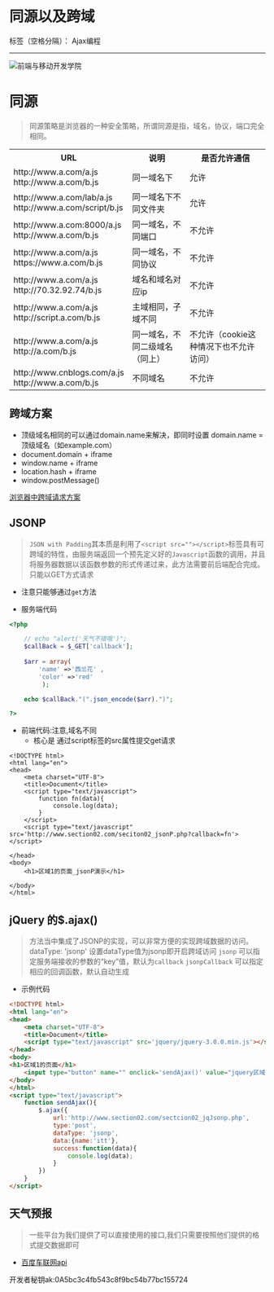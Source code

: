 ﻿# 同源以及跨域

标签（空格分隔）： Ajax编程

---


![前端与移动开发学院][1]


# 同源
>同源策略是浏览器的一种安全策略，所谓同源是指，域名，协议，端口完全相同。

<table class="border">
<tbody>
<tr>
<th>URL</th>
        	<th>说明</th>
        	<th>是否允许通信</th>
        
</tr>
<tr>
<td>http://www.a.com/a.js<br />
http://www.a.com/b.js</td>
<td>同一域名下</td>
<td>允许</td>
</tr>
<tr>
<td>http://www.a.com/lab/a.js<br />
http://www.a.com/script/b.js</td>
<td>同一域名下不同文件夹</td>
<td>允许</td>
</tr>
<tr>
<td>http://www.a.com:8000/a.js<br />
http://www.a.com/b.js</td>
<td>同一域名，不同端口</td>
<td>不允许</td>
</tr>
<tr>
<td>http://www.a.com/a.js<br />
https://www.a.com/b.js</td>
<td>同一域名，不同协议</td>
<td>不允许</td>
</tr>
<tr>
<td>http://www.a.com/a.js<br />
http://70.32.92.74/b.js</td>
<td>域名和域名对应ip</td>
<td>不允许</td>
</tr>
<tr>
<td>http://www.a.com/a.js<br />
http://script.a.com/b.js</td>
<td>主域相同，子域不同</td>
<td>不允许</td>
</tr>
<tr>
<td>http://www.a.com/a.js<br />
http://a.com/b.js
</td>
<td>同一域名，不同二级域名（同上）</td>
<td>不允许（cookie这种情况下也不允许访问）</td>
</tr>
<tr>
<td>http://www.cnblogs.com/a.js<br />
http://www.a.com/b.js</td>
<td>不同域名</td>
<td>不允许</td>
</tr>
</tbody>
</table>


## 跨域方案

* 顶级域名相同的可以通过domain.name来解决，即同时设置 domain.name = 顶级域名（如example.com）
* document.domain + iframe
* window.name + iframe
* location.hash + iframe
* window.postMessage()

[浏览器中跨域请求方案][2]


## JSONP
>`JSON with Padding`其本质是利用了`<script src=""></script>`标签具有可跨域的特性，由服务端返回一个预先定义好的`Javascript`函数的调用，并且将服务器数据以该函数参数的形式传递过来，此方法需要前后端配合完成。
只能以GET方式请求

* 注意只能够通过`get`方法

* 服务端代码

```php
<?php 

	// echo "alert('天气不错哦')";
	$callBack = $_GET['callback'];
	
	$arr = array(
		'name' =>'西兰花' ,
		'color' =>'red' 
		 );

	echo $callBack."(".json_encode($arr).")";

?>
```

* 前端代码:注意,域名不同
    * 核心是 通过script标签的src属性提交get请求
```
<!DOCTYPE html>
<html lang="en">
<head>
	<meta charset="UTF-8">
	<title>Document</title>
	<script type="text/javascript">
		function fn(data){
			console.log(data);
		}
	</script>
	<script type="text/javascript" src='http://www.section02.com/seciton02_jsonP.php?callback=fn'></script>

</head>
<body>
	<h1>区域1的页面_jsonP演示</h1>

</body>
</html>

```



## jQuery 的$.ajax()

>方法当中集成了JSONP的实现，可以非常方便的实现跨域数据的访问。
dataType: 'jsonp' 设置dataType值为jsonp即开启跨域访问
`jsonp` 可以指定服务端接收的参数的“key”值，默认为`callback`
`jsonpCallback` 可以指定相应的回调函数，默认自动生成


* 示例代码

```html
<!DOCTYPE html>
<html lang="en">
<head>
	<meta charset="UTF-8">
	<title>Document</title>
	<script type="text/javascript" src='jquery/jquery-3.0.0.min.js'></script>
</head>
<body>
<h1>区域1的页面</h1>
	<input type="button" name="" onclick='sendAjax()' value="jquery区域请求">
</body>
</html>
<script type="text/javascript">
	function sendAjax(){
		$.ajax({
			url:'http://www.section02.com/sectcion02_jqJsonp.php',
			type:'post',
			dataType: 'jsonp',
			data:{name:'itt'},
			success:function(data){
				console.log(data);
			}
		})
	}
</script>
```

## 天气预报

>一些平台为我们提供了可以直接使用的接口,我们只需要按照他们提供的格式提交数据即可

* [百度车联网api][3]

开发者秘钥ak:0A5bc3c4fb543c8f9bc54b77bc155724


  [1]: http://static.zybuluo.com/antumuFish/xfnngpb23mze67n7y3y9ir3l/desk.jpg
  [2]: http://rickgray.me/2015/09/03/solutions-to-cross-domain-in-browser.html
  [3]: http://developer.baidu.com/map/carapi-7.htm